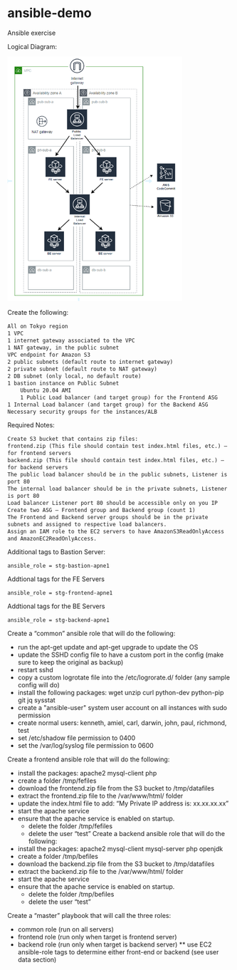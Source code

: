 # ansible-demo
Ansible exercise

Logical Diagram: 

![Alt text](image.png)


Create the following:
```
All on Tokyo region
1 VPC
1 internet gateway associated to the VPC
1 NAT gateway, in the public subnet
VPC endpoint for Amazon S3
2 public subnets (default route to internet gateway)
2 private subnet (default route to NAT gateway)
2 DB subnet (only local, no default route)
1 bastion instance on Public Subnet
	Ubuntu 20.04 AMI
	1 Public Load balancer (and target group) for the Frontend ASG
1 Internal Load balancer (and target group) for the Backend ASG
Necessary security groups for the instances/ALB
```
Required Notes:
```
Create S3 bucket that contains zip files:
frontend.zip (This file should contain test index.html files, etc.) – for frontend servers
backend.zip (This file should contain test index.html files, etc.) – for backend servers
The public load balancer should be in the public subnets, Listener is port 80
The internal load balancer should be in the private subnets, Listener is port 80
Load balancer Listener port 80 should be accessible only on you IP
Create two ASG – Frontend group and Backend group (count 1)
The Frontend and Backend server groups should be in the private subnets and assigned to respective load balancers.
Assign an IAM role to the EC2 servers to have AmazonS3ReadOnlyAccess and AmazonEC2ReadOnlyAccess.
```

Additional tags to Bastion Server:

    ansible_role = stg-bastion-apne1

Addtional tags for the FE Servers

    ansible_role = stg-frontend-apne1

Addtional tags for the BE Servers

    ansible_role = stg-backend-apne1

Create a “common” ansible role that will do the following:
- run the apt-get update and apt-get upgrade to update the OS
- update the SSHD config file to have a custom port in the config (make sure to keep the original as backup)
- restart sshd
- copy a custom logrotate file into the /etc/logrorate.d/ folder (any sample config will do)
- install the following packages:
        wget
        unzip
        curl
        python-dev
        python-pip
        git 
        jq
        sysstat
- create a "ansible-user" system user account on all instances with sudo permission
- create normal users: kenneth, amiel, carl, darwin, john, paul, richmond, test
- set /etc/shadow file permission to 0400
- set the /var/log/syslog file permission to 0600


Create a frontend ansible role that will do the following:
- install the packages:
	apache2
mysql-client
	php
- create a folder /tmp/fefiles
- download the frontend.zip file from the S3 bucket to /tmp/datafiles
- extract the frontend.zip file to the /var/www/html/ folder
- update the index.html file to add: “My Private IP address is: xx.xx.xx.xx”
- start the apache service
- ensure that the apache service is enabled on startup. 
	- delete the folder /tmp/fefiles
	- delete the user “test”
Create a backend ansible role that will do the following:
- install the packages:
	apache2
	mysql-client
	mysql-server
	php
	openjdk
- create a folder /tmp/befiles
- download the backend.zip file from the S3 bucket to /tmp/datafiles
- extract the backend.zip file to the /var/www/html/ folder
- start the apache service
- ensure that the apache service is enabled on startup. 
	- delete the folder /tmp/befiles
	- delete the user “test”

Create a “master” playbook that will call the three roles: 
-	common role (run on all servers)
-	frontend role (run only when target is frontend server) 
-	backend role (run only when target is backend server) 
** use EC2 ansible-role tags to determine either front-end or backend (see user data section)

